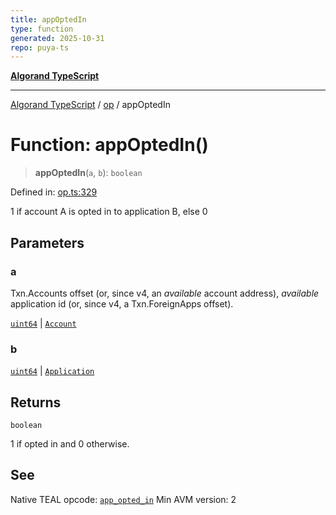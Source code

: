 ```yaml
---
title: appOptedIn
type: function
generated: 2025-10-31
repo: puya-ts
---
```

[**Algorand TypeScript**](../../README.md)

***

[Algorand TypeScript](../../modules.md) / [op](../README.md) / appOptedIn

# Function: appOptedIn()

> **appOptedIn**(`a`, `b`): `boolean`

Defined in: [op.ts:329](https://github.com/algorandfoundation/puya-ts/blob/main/packages/algo-ts/src/op.ts#L329)

1 if account A is opted in to application B, else 0

## Parameters

### a

Txn.Accounts offset (or, since v4, an _available_ account address), _available_ application id (or, since v4, a Txn.ForeignApps offset).

[`uint64`](../../index/type-aliases/uint64.md) | [`Account`](../../index/type-aliases/Account.md)

### b

[`uint64`](../../index/type-aliases/uint64.md) | [`Application`](../../index/type-aliases/Application.md)

## Returns

`boolean`

1 if opted in and 0 otherwise.

## See

Native TEAL opcode: [`app_opted_in`](https://dev.algorand.co/reference/algorand-teal/opcodes#app_opted_in)
Min AVM version: 2
